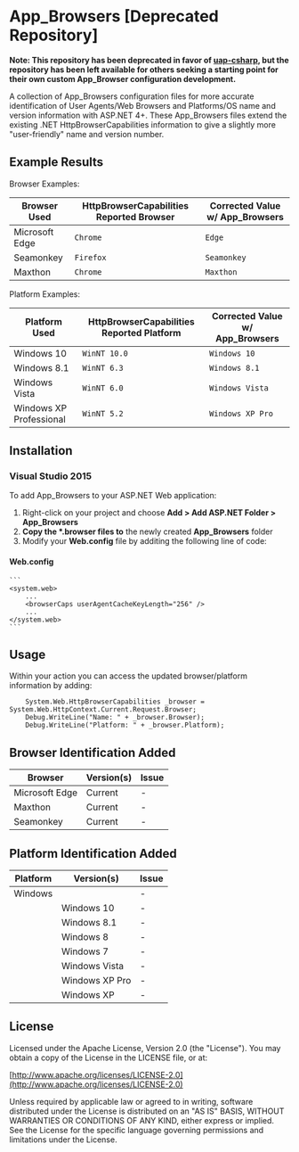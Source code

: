 ﻿# App_Browsers [Deprecated Repository]

**Note: This repository has been deprecated in favor of [uap-csharp](https://github.com/ua-parser/uap-csharp), but the repository has been left available for others seeking a starting point for their own custom App_Browser configuration development.**

A collection of App\_Browsers configuration files for more accurate identification of User Agents/Web Browsers and Platforms/OS name and version information with ASP.NET 4+. These App\_Browsers files extend the existing .NET HttpBrowserCapabilities information to give a slightly more "user-friendly" name and version number. 

## Example Results

Browser Examples:

| Browser Used            | HttpBrowserCapabilities Reported Browser | Corrected Value w/ App_Browsers |
|-------------------------|------------------------------------------|---------------------------------|
| Microsoft Edge          | `Chrome`                                 | `Edge`                          |
| Seamonkey               | `Firefox`                                | `Seamonkey`                     |
| Maxthon                 | `Chrome`                                 | `Maxthon`                       |


Platform Examples: 

| Platform Used           | HttpBrowserCapabilities Reported Platform | Corrected Value w/ App_Browsers |
|-------------------------|-------------------------------------------|---------------------------------|
| Windows 10              | `WinNT 10.0`                              | `Windows 10`                    |
| Windows 8.1             | `WinNT 6.3`                               | `Windows 8.1`                   |
| Windows Vista           | `WinNT 6.0`                               | `Windows Vista`                 |
| Windows XP Professional | `WinNT 5.2`                               | `Windows XP Pro`                |

## Installation

### Visual Studio 2015

To add App\_Browsers to your ASP.NET Web application:

1. Right-click on your project and choose **Add > Add ASP.NET Folder > App\_Browsers**
2. **Copy the \*.browser files to** the newly created **App\_Browsers** folder
3. Modify your **Web.config** file by additing the following line of code:

#### Web.config
    ```
    <system.web>
        ...
        <browserCaps userAgentCacheKeyLength="256" />
        ...
    </system.web>
    ```

## Usage

Within your action you can access the updated browser/platform information by adding:

```
    System.Web.HttpBrowserCapabilities _browser = System.Web.HttpContext.Current.Request.Browser;
    Debug.WriteLine("Name: " + _browser.Browser);
    Debug.WriteLine("Platform: " + _browser.Platform);
```

## Browser Identification Added

| Browser          | Version(s)                          | Issue          |
|------------------|-------------------------------------|----------------|
| Microsoft Edge   |                             Current |              - |
| Maxthon          |                             Current |              - |
| Seamonkey        |                             Current |              - |

## Platform Identification Added

| Platform         | Version(s)                          | Issue          |
|------------------|-------------------------------------|----------------|
| Windows          |                                     |              - |
|                  | Windows 10                          |              - |
|                  | Windows 8.1                         |              - |
|                  | Windows 8                           |              - |
|                  | Windows 7                           |              - |
|                  | Windows Vista                       |              - |
|                  | Windows XP Pro                      |              - |
|                  | Windows XP                          |              - |

## License

Licensed under the Apache License, Version 2.0 (the "License"). You may obtain a copy of the License in the LICENSE file, or at:

[http://www.apache.org/licenses/LICENSE-2.0](http://www.apache.org/licenses/LICENSE-2.0)

Unless required by applicable law or agreed to in writing, software distributed under the License is distributed on an "AS IS" BASIS, WITHOUT WARRANTIES OR CONDITIONS OF ANY KIND, either express or implied. See the License for the specific language governing permissions and limitations under the License.
